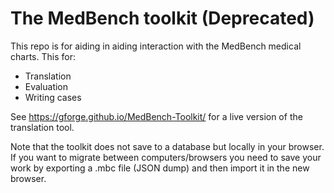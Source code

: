 # The MedBench toolkit (Deprecated)

This repo is for aiding in aiding interaction with the MedBench medical charts. This for:

-   Translation
-   Evaluation
-   Writing cases

See https://gforge.github.io/MedBench-Toolkit/ for a live version of the translation tool.

Note that the toolkit does not save to a database but locally in your browser. If you want to migrate between computers/browsers you need to save your work by exporting a .mbc file (JSON dump) and then import it in the new browser.
